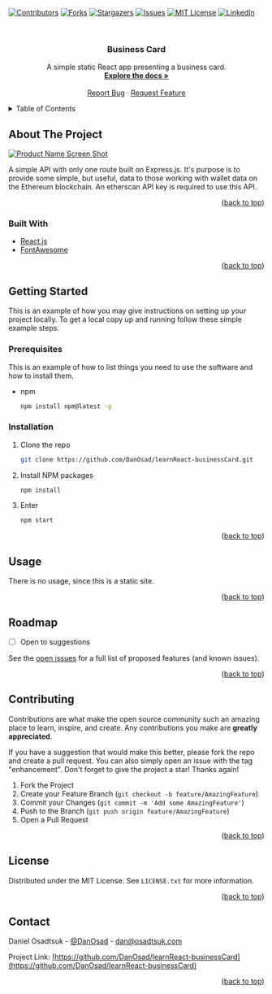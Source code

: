 <div id="top"></div>
<!--
*** Thanks for checking out the Best-README-Template. If you have a suggestion
*** that would make this better, please fork the repo and create a pull request
*** or simply open an issue with the tag "enhancement".
*** Don't forget to give the project a star!
*** Thanks again! Now go create something AMAZING! :D
-->



<!-- PROJECT SHIELDS -->
<!--
*** I'm using markdown "reference style" links for readability.
*** Reference links are enclosed in brackets [ ] instead of parentheses ( ).
*** See the bottom of this document for the declaration of the reference variables
*** for contributors-url, forks-url, etc. This is an optional, concise syntax you may use.
*** https://www.markdownguide.org/basic-syntax/#reference-style-links
-->
[![Contributors][contributors-shield]][contributors-url]
[![Forks][forks-shield]][forks-url]
[![Stargazers][stars-shield]][stars-url]
[![Issues][issues-shield]][issues-url]
[![MIT License][license-shield]][license-url]
[![LinkedIn][linkedin-shield]][linkedin-url]



<!-- PROJECT LOGO -->
<br />
<div align="center">
  <!-- <a href="https://github.com/DanOsad/learnReact-businessCard">
    <img src="images/logo.png" alt="Logo" width="80" height="80">
  </a> -->

<h3 align="center">Business Card</h3>

  <p align="center">
    A simple static React app presenting a business card.
    <br />
    <a href="https://github.com/DanOsad/learnReact-businessCard"><strong>Explore the docs »</strong></a>
    <br />
    <br />
    <!-- <a href="http://eth.osadtsuk.com/">View Demo</a>
    · -->
    <a href="https://github.com/DanOsad/learnReact-businessCard/issues">Report Bug</a>
    ·
    <a href="https://github.com/DanOsad/learnReact-businessCard/issues">Request Feature</a>
  </p>
</div>



<!-- TABLE OF CONTENTS -->
<details>
  <summary>Table of Contents</summary>
  <ol>
    <li>
      <a href="#about-the-project">About The Project</a>
      <ul>
        <li><a href="#built-with">Built With</a></li>
      </ul>
    </li>
    <li>
      <a href="#getting-started">Getting Started</a>
      <ul>
        <li><a href="#prerequisites">Prerequisites</a></li>
        <li><a href="#installation">Installation</a></li>
      </ul>
    </li>
    <li><a href="#usage">Usage</a></li>
    <li><a href="#roadmap">Roadmap</a></li>
    <li><a href="#contributing">Contributing</a></li>
    <li><a href="#license">License</a></li>
    <li><a href="#contact">Contact</a></li>
    <li><a href="#acknowledgments">Acknowledgments</a></li>
  </ol>
</details>



<!-- ABOUT THE PROJECT -->
## About The Project

[![Product Name Screen Shot][product-screenshot]](https://example.com)

A simple API with only one route built on Express.js. It's purpose is to provide some simple, but useful, data to those working with wallet data on the Ethereum blockchain. An etherscan API key is required to use this API.

<p align="right">(<a href="#top">back to top</a>)</p>



### Built With

<!-- * [Node.js](https://nodejs.org/)
* [Express.js](https://expressjs.com/) -->
* [React.js](https://reactjs.org/)
* [FontAwesome](https://fontawesome.com/)

<p align="right">(<a href="#top">back to top</a>)</p>



<!-- GETTING STARTED -->
## Getting Started

This is an example of how you may give instructions on setting up your project locally.
To get a local copy up and running follow these simple example steps.

### Prerequisites

This is an example of how to list things you need to use the software and how to install them.
* npm
  ```sh
  npm install npm@latest -g
  ```

### Installation

<!-- 1. Get a free API Key at [https://etherscan.io/](https://etherscan.io/apis) -->
1. Clone the repo
   ```sh
   git clone https://github.com/DanOsad/learnReact-businessCard.git
   ```
2. Install NPM packages
   ```sh
   npm install
   ```
4. Enter 
    ```sh 
    npm start
    ```

<p align="right">(<a href="#top">back to top</a>)</p>



<!-- USAGE EXAMPLES -->
## Usage

There is no usage, since this is a static site.

<p align="right">(<a href="#top">back to top</a>)</p>



<!-- ROADMAP -->
## Roadmap

- [ ] Open to suggestions
<!-- - [ ] Retrieve and display historical value data on commonly accessed wallet addresses -->

See the [open issues](https://github.com/DanOsad/learnReact-businessCard/issues) for a full list of proposed features (and known issues).

<p align="right">(<a href="#top">back to top</a>)</p>



<!-- CONTRIBUTING -->
## Contributing

Contributions are what make the open source community such an amazing place to learn, inspire, and create. Any contributions you make are **greatly appreciated**.

If you have a suggestion that would make this better, please fork the repo and create a pull request. You can also simply open an issue with the tag "enhancement".
Don't forget to give the project a star! Thanks again!

1. Fork the Project
2. Create your Feature Branch (`git checkout -b feature/AmazingFeature`)
3. Commit your Changes (`git commit -m 'Add some AmazingFeature'`)
4. Push to the Branch (`git push origin feature/AmazingFeature`)
5. Open a Pull Request

<p align="right">(<a href="#top">back to top</a>)</p>



<!-- LICENSE -->
## License

Distributed under the MIT License. See `LICENSE.txt` for more information.

<p align="right">(<a href="#top">back to top</a>)</p>



<!-- CONTACT -->
## Contact

Daniel Osadtsuk - [@DanOsad](https://twitter.com/DanOsad) - dan@osadtsuk.com

Project Link: [https://github.com/DanOsad/learnReact-businessCard](https://github.com/DanOsad/learnReact-businessCard)

<p align="right">(<a href="#top">back to top</a>)</p>

<!-- MARKDOWN LINKS & IMAGES -->
<!-- https://www.markdownguide.org/basic-syntax/#reference-style-links -->
[contributors-shield]: https://img.shields.io/github/contributors/DanOsad/learnReact-businessCard.svg?style=for-the-badge
[contributors-url]: https://github.com/DanOsad/learnReact-businessCard/graphs/contributors
[forks-shield]: https://img.shields.io/github/forks/DanOsad/learnReact-businessCard.svg?style=for-the-badge
[forks-url]: https://github.com/DanOsad/learnReact-businessCard/network/members
[stars-shield]: https://img.shields.io/github/stars/DanOsad/learnReact-businessCard.svg?style=for-the-badge
[stars-url]: https://github.com/DanOsad/learnReact-businessCard/stargazers
[issues-shield]: https://img.shields.io/github/issues/DanOsad/learnReact-businessCard.svg?style=for-the-badge
[issues-url]: https://github.com/DanOsad/learnReact-businessCard/issues
[license-shield]: https://img.shields.io/github/license/DanOsad/learnReact-businessCard.svg?style=for-the-badge
[license-url]: https://github.com/DanOsad/learnReact-businessCard/blob/master/LICENSE.txt
[linkedin-shield]: https://img.shields.io/badge/-LinkedIn-black.svg?style=for-the-badge&logo=linkedin&colorB=555
[linkedin-url]: https://www.linkedin.com/in/dan-osadtsuk/
[product-screenshot]: https://i.imgur.com/ibVcIix.png
